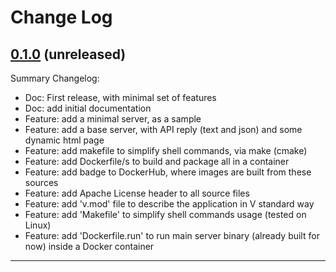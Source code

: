 # Change Log

## [0.1.0](https://github.com/smartiniOnGitHub/vweb-example/releases/tag/0.1.0) (unreleased)
Summary Changelog:
- Doc: First release, with minimal set of features
- Doc: add initial documentation
- Feature: add a minimal server, as a sample
- Feature: add a base server, with API reply (text and json) and some dynamic html page
- Feature: add makefile to simplify shell commands, via make (cmake)
- Feature: add Dockerfile/s to build and package all in a container
- Feature: add badge to DockerHub, where images are built from these sources
- Feature: add Apache License header to all source files
- Feature: add 'v.mod' file to describe the application in V standard way
- Feature: add 'Makefile' to simplify shell commands usage (tested on Linux)
- Feature: add 'Dockerfile.run' to run main server binary 
  (already built for now) inside a Docker container

----
